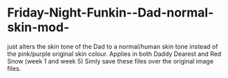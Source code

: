 # Friday-Night-Funkin--Dad-normal-skin-mod-
just alters the skin tone of the Dad to a normal/human skin tone instead of the pink/purple original skin colour. Applies in both Daddy Dearest and Red Snow (week 1 and week 5)
Simly save these files over the original image files.
